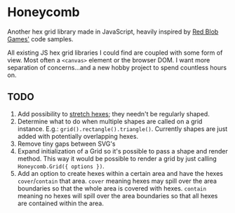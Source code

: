 # Honeycomb

Another hex grid library made in JavaScript, heavily inspired by [Red Blob Games'](http://www.redblobgames.com/grids/hexagons/) code samples.

All existing JS hex grid libraries I could find are coupled with some form of view. Most often a `<canvas>` element or the browser DOM. I want more separation of concerns...and a new hobby project to spend countless hours on.

## TODO

1. Add possibility to [stretch hexes](http://www.redblobgames.com/grids/hexagons/implementation.html#layout-test-size-tall); they needn't be regularly shaped.
2. Determine what to do when multiple shapes are called on a grid instance. E.g.: `grid().rectangle().triangle()`. Currently shapes are just added with potentially overlapping hexes.
3. Remove tiny gaps between SVG's
4. Expand initialization of a Grid so it's possible to pass a shape and render method. This way it would be possible to render a grid by just calling `Honeycomb.Grid({ options })`.
5. Add an option to create hexes within a certain area and have the hexes `cover`/`contain` that area. `cover` meaning hexes may spill over the area boundaries so that the whole area is covered with hexes. `contain` meaning no hexes will spill over the area boundaries so that all hexes are contained within the area.
